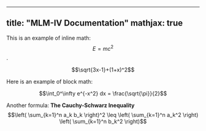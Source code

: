 
---
title: "MLM-IV Documentation"
mathjax: true
---

This is an example of inline math: $$E=mc^2$$.

$$\sqrt{3x-1}+(1+x)^2$$


Here is an example of block math:

$$\int_0^\infty e^{-x^2} dx = \frac{\sqrt{\pi}}{2}$$

Another formula:
**The Cauchy-Schwarz Inequality**
$$\left( \sum_{k=1}^n a_k b_k \right)^2 \leq \left( \sum_{k=1}^n a_k^2 \right) \left( \sum_{k=1}^n b_k^2 \right)$$




